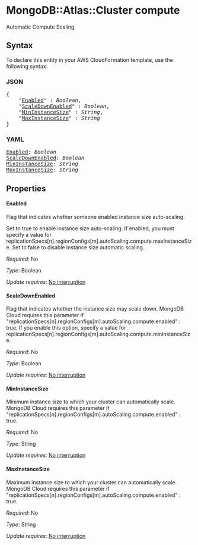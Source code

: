 # MongoDB::Atlas::Cluster compute

Automatic Compute Scaling

## Syntax

To declare this entity in your AWS CloudFormation template, use the following syntax:

### JSON

<pre>
{
    "<a href="#enabled" title="Enabled">Enabled</a>" : <i>Boolean</i>,
    "<a href="#scaledownenabled" title="ScaleDownEnabled">ScaleDownEnabled</a>" : <i>Boolean</i>,
    "<a href="#mininstancesize" title="MinInstanceSize">MinInstanceSize</a>" : <i>String</i>,
    "<a href="#maxinstancesize" title="MaxInstanceSize">MaxInstanceSize</a>" : <i>String</i>
}
</pre>

### YAML

<pre>
<a href="#enabled" title="Enabled">Enabled</a>: <i>Boolean</i>
<a href="#scaledownenabled" title="ScaleDownEnabled">ScaleDownEnabled</a>: <i>Boolean</i>
<a href="#mininstancesize" title="MinInstanceSize">MinInstanceSize</a>: <i>String</i>
<a href="#maxinstancesize" title="MaxInstanceSize">MaxInstanceSize</a>: <i>String</i>
</pre>

## Properties

#### Enabled

Flag that indicates whether someone enabled instance size auto-scaling.

Set to true to enable instance size auto-scaling. If enabled, you must specify a value for replicationSpecs[n].regionConfigs[m].autoScaling.compute.maxInstanceSize.
Set to false to disable instance size automatic scaling.

_Required_: No

_Type_: Boolean

_Update requires_: [No interruption](https://docs.aws.amazon.com/AWSCloudFormation/latest/UserGuide/using-cfn-updating-stacks-update-behaviors.html#update-no-interrupt)

#### ScaleDownEnabled

Flag that indicates whether the instance size may scale down. MongoDB Cloud requires this parameter if "replicationSpecs[n].regionConfigs[m].autoScaling.compute.enabled" : true. If you enable this option, specify a value for replicationSpecs[n].regionConfigs[m].autoScaling.compute.minInstanceSize.

_Required_: No

_Type_: Boolean

_Update requires_: [No interruption](https://docs.aws.amazon.com/AWSCloudFormation/latest/UserGuide/using-cfn-updating-stacks-update-behaviors.html#update-no-interrupt)

#### MinInstanceSize

Minimum instance size to which your cluster can automatically scale. MongoDB Cloud requires this parameter if "replicationSpecs[n].regionConfigs[m].autoScaling.compute.enabled" : true.

_Required_: No

_Type_: String

_Update requires_: [No interruption](https://docs.aws.amazon.com/AWSCloudFormation/latest/UserGuide/using-cfn-updating-stacks-update-behaviors.html#update-no-interrupt)

#### MaxInstanceSize

Maximum instance size to which your cluster can automatically scale. MongoDB Cloud requires this parameter if "replicationSpecs[n].regionConfigs[m].autoScaling.compute.enabled" : true.

_Required_: No

_Type_: String

_Update requires_: [No interruption](https://docs.aws.amazon.com/AWSCloudFormation/latest/UserGuide/using-cfn-updating-stacks-update-behaviors.html#update-no-interrupt)

